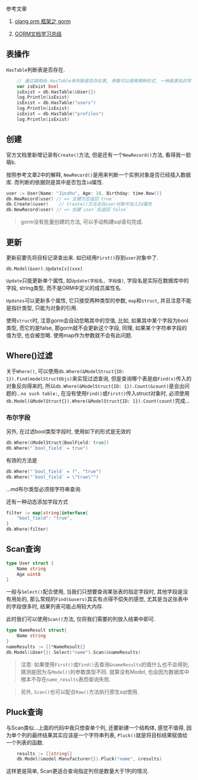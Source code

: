 参考文章

1. [olang orm 框架之 gorm](https://segmentfault.com/a/1190000013216540)

2. [GORM文档学习总结](https://blog.csdn.net/wongcony/article/details/79063407)

## 表操作

`HasTable`判断表是否存在.

```go
	// 通过调用db.HasTable来判断是否存在表, 参数可以使用两种形式, 一种是表名的字符串, 一种是模型的地址类型.
	var isExist bool
	isExist = db.HasTable(&User{})
	log.Println(isExist)
	isExist = db.HasTable("users")
	log.Println(isExist)
	isExist = db.HasTable("profiles")
	log.Println(isExist)
```

## 创建

官方文档里新增记录有`Create()`方法, 但是还有一个`NewRecord()`方法, 看得我一脸萌b.

按照参考文章2中的解释, `NewRecord()`是用来判断一个实例对象是否已经插入数据库. 而判断的依据则是其中是否包含`id`属性.

```go
user := User{Name: "Jinzhu", Age: 18, Birthday: time.Now()}
db.NewRecord(user) // => 主键为空返回`true`
db.Create(&user)    // Create()方法会在user对象中加入Id属性
db.NewRecord(user) // => 创建`user`后返回`false`
```

> gorm没有批量创建的方法, 可以手动构建sql语句完成.

## 更新

更新前要先将目标记录查出来. 如已经用`First()`存到`user`对象中了.

`db.Model(&ser).Update[s](xxx)`

`Update`只能更新单个属性, 如`Update(字段名, 字段值)`, 字段名是实际在数据库中的字段, string类型, 而不是ORM中定义的成员属性名.

`Updates`可以更新多个属性, 它只接受两种类型的参数, `map`和`struct`, 并且注意不能是指针类型, 只能为对象的引用.

使用`struct`时, 注意gorm会自动忽略其中的空值, 比如, 如果其中某个字段为bool类型, 而它的是false, 那gorm就不会更新这个字段, 同理, 如果某个字符串字段的值为空, 也会被忽略. 使用map作为参数就不会有此问题.

## Where()过滤

关于`Where()`, 可以使用`db.Where(&ModelStruct{ID: 1}).Find(modelStructObjs)`来实现过滤查询, 但是查询哪个表是由`Find(x)`传入的对象反向得来的, 所以`db.Where(&ModelStruct{ID: 1}).Count(&count)`是会出问题的...`no such table:`, 在没有使用`Find()`或`First()`传入struct对象时, 必须使用`db.Model(&ModelStruct{}).Where(&ModelStruct{ID: 1}).Count(count)`完成...

### 布尔字段

另外, 在过滤bool类型字段时, 使用如下的形式是无效的

```go
db.Where(&ModelStruct{BoolField: true})
db.Where("`bool_field` = true")
```

有效的方法是

```go
db.Where("`bool_field` = ?", "true") 
db.Where("`bool_field` = \"true\"")
```

...md布尔类型必须按字符串查询.

还有一种动态添加字段方式

```go
filter := map[string]interface{
	"bool_field": "true",
}
db.Where(filter)
```

## Scan查询

```go
type User struct {
	Name string
	Age uint8
}
```

一般与`Select()`配合使用, 当我们只想要查询某张表的指定字段时, 其他字段是没有用处的, 那么常规的`Find(&users)`其实有点得不偿失的感觉, 尤其是当这张表中的字段很多时, 结果列表可能占用较大内存. 

此时我们可以使用`Scan()`方法, 仅将我们需要的列放入结果中即可.

```go
type NameResult struct{
	Name string
}
nameResults := []*NameResult{}
db.Model(&User{}).Select("name").Scan(&nameResults)
```

> 注意: 如果使用`First()`或`Find()`去查询`&nameResults`的值什么也不会得到, 猜测是因为与`Model()`的参数类型不同. 就算没有Model, 也会因为数据库中根本不存在`name_results`表而查询失败.

> 另外, `Scan()`也可以配合`Raw()`方法执行原生sql使用.

## Pluck查询

与Scan类似...上面的代码中我只想查单个列, 还要新建一个结构体, 感觉不值得, 因为单个列的最终结果其实应该是一个字符串列表, `Pluck()`就是将目标结果赋值给一个列表的函数.

```go
	results := []string{}
	db.Model(&model.Manufacturer{}).Pluck("name", &results)
```

这样更是简单, Scan更适合查询指定列但是数量大于1列的情况.